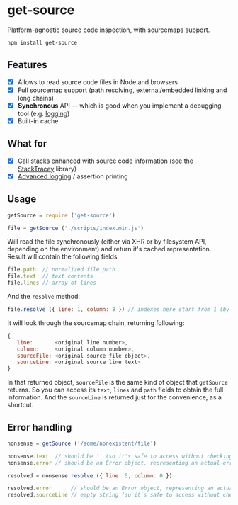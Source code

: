 # get-source

Platform-agnostic source code inspection, with sourcemaps support.

```bash
npm install get-source
```

## Features

- [x] Allows to read source code files in Node and browsers
- [x] Full sourcemap support (path resolving, external/embedded linking and long chains)
- [x] **Synchronous** API — which is good when you implement a debugging tool (e.g. [logging](https://github.com/xpl/ololog))
- [x] Built-in cache

## What for

- [x] Call stacks enhanced with source code information (see the [StackTracey](https://github.com/xpl/stacktracey) library)
- [x] [Advanced logging](https://github.com/xpl/ololog) / assertion printing

## Usage

```javascript
getSource = require ('get-source')
```
```javascript
file = getSource ('./scripts/index.min.js')
```

Will read the file synchronously (either via XHR or by filesystem API, depending on the environment) and return it's cached representation. Result will contain the following fields:

```javascript
file.path  // normalized file path
file.text  // text contents
file.lines // array of lines
```

And the `resolve` method:

```javascript
file.resolve ({ line: 1, column: 8 }) // indexes here start from 1 (by widely accepted convention). Zero indexes are invalid.
```

It will look through the sourcemap chain, returning following:

```javascript
{
   line:       <original line number>,
   column:     <original column number>,
   sourceFile: <original source file object>,
   sourceLine: <original source line text>
}
```

In that returned object, `sourceFile` is the same kind of object that `getSource` returns. So you can access its `text`, `lines` and `path` fields to obtain the full information. And the `sourceLine` is returned just for the convenience, as a shortcut.

## Error handling

```javascript
nonsense = getSource ('/some/nonexistent/file')

nonsense.text  // should be '' (so it's safe to access without checking)
nonsense.error // should be an Error object, representing an actual error thrown during reading/parsing
```
```javascript
resolved = nonsense.resolve ({ line: 5, column: 0 })

resolved.error      // should be an Error object, representing an actual error thrown during reading/parsing
resolved.sourceLine // empty string (so it's safe to access without checking)
```
